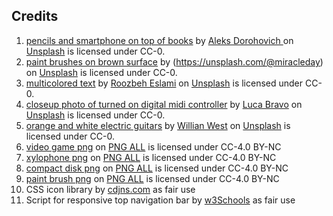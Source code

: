Credits
--------

1. [pencils and smartphone on top of books](https://unsplash.com/photos/nJdwUHmaY8A) by [Aleks Dorohovich
](https://unsplash.com/@aleksdorohovich) on [Unsplash](https://unsplash.com) is licensed under CC-0.
2. [paint brushes on brown surface](https://unsplash.com/photos/qTo6uBszXNc) by (https://unsplash.com/@miracleday) on [Unsplash](https://unsplash.com) is licensed under CC-0.
3. [multicolored text](https://unsplash.com/photos/YlVjrBkfXt8) by [Roozbeh Eslami](https://unsplash.com/@roozbeheslami) on [Unsplash](https://unsplash.com) is licensed under CC-0.
4. [closeup photo of turned on digital midi controller](https://unsplash.com/photos/jUwvjOmCTWc) by [Luca Bravo](https://unsplash.com/@lucabravo) on [Unsplash](https://unsplash.com) is licensed under CC-0.
5. [orange and white electric guitars](https://unsplash.com/photos/m2mJrO2wd8I) by [Willian West](https://unsplash.com/@willianwest) on [Unsplash](https://unsplash.com) is licensed under CC-0.
6. [video game png](http://www.pngall.com/video-game-png/download/31099) on [PNG ALL](www.pngall.com) is licensed under CC-4.0 BY-NC
7. [xylophone png](http://www.pngall.com/xylophone-png/download/9623) on [PNG ALL](www.pngall.com) is licensed under CC-4.0 BY-NC
8. [compact disk png](http://www.pngall.com/compact-disk-png/download/4288) on [PNG ALL](www.pngall.com) is licensed under CC-4.0 BY-NC
9. [paint brush png](http://www.pngall.com/paint-brush-png) on [PNG ALL](www.pngall.com) is licensed under CC-4.0 BY-NC
10. CSS icon library by [cdjns.com](https://cdnjs.com/) as fair use
11. Script for responsive top navigation bar by [w3Schools](https://www.w3schools.com/howto/howto_js_topnav_responsive.asp) as fair use
